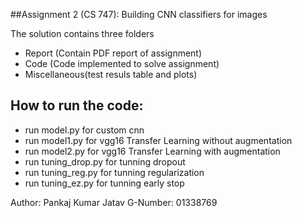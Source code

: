 ##Assignment 2 (CS 747): Building CNN classifiers for images

The solution contains three folders 
- Report (Contain PDF report of assignment)
- Code (Code implemented to solve assignment)
- Miscellaneous(test resuls table and plots)

## How to run the code:
- run model.py for custom cnn
- run model1.py for vgg16 Transfer Learning without augmentation
- run model2.py for vgg16 Transfer Learning with augmentation
- run tuning_drop.py for tunning dropout
- run tuning_reg.py for tunning regularization
- run tuning_ez.py for tunning early stop


Author: Pankaj Kumar Jatav
G-Number: 01338769
